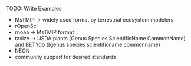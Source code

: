 TODO: Write Examples

* MsTMIP -> widely used format by terrestrial ecosystem modelers
* rOpenSci
 * rnoaa -> MsTMIP format
 * taxize -> USDA plants [Genus Species ScientificName CommonName) and BETYdb ([genus species scientificname commonname)  
* NEON 
 * community support for desired standards
